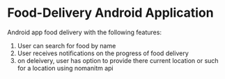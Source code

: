 # Food-Delivery Android Application
Android app food delivery with the following features:
1. User can search for food by name
2. User receives notifications on the progress of food delivery
3. on deleivery, user has option to provide there current location or such for a location using nomanitm api
